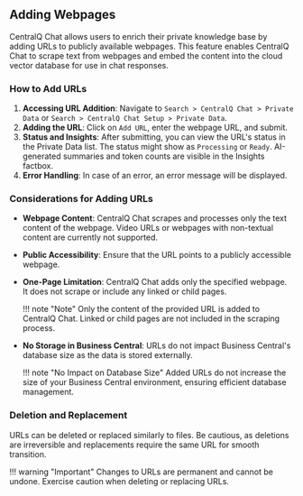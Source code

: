 ## Adding Webpages

CentralQ Chat allows users to enrich their private knowledge base by adding URLs to publicly available webpages. This feature enables CentralQ Chat to scrape text from webpages and embed the content into the cloud vector database for use in chat responses.

### How to Add URLs

1. **Accessing URL Addition**: Navigate to `Search > CentralQ Chat > Private Data` or `Search > CentralQ Chat Setup > Private Data`.
2. **Adding the URL**: Click on `Add URL`, enter the webpage URL, and submit.
3. **Status and Insights**: After submitting, you can view the URL's status in the Private Data list. The status might show as `Processing` or `Ready`. AI-generated summaries and token counts are visible in the Insights factbox.
4. **Error Handling**: In case of an error, an error message will be displayed.

### Considerations for Adding URLs

- **Webpage Content**: CentralQ Chat scrapes and processes only the text content of the webpage. Video URLs or webpages with non-textual content are currently not supported.
- **Public Accessibility**: Ensure that the URL points to a publicly accessible webpage.
- **One-Page Limitation**: CentralQ Chat adds only the specified webpage. It does not scrape or include any linked or child pages.

    !!! note "Note"
        Only the content of the provided URL is added to CentralQ Chat. Linked or child pages are not included in the scraping process.

- **No Storage in Business Central**: URLs do not impact Business Central's database size as the data is stored externally.

    !!! note "No Impact on Database Size"
        Added URLs do not increase the size of your Business Central environment, ensuring efficient database management.


### Deletion and Replacement

URLs can be deleted or replaced similarly to files. Be cautious, as deletions are irreversible and replacements require the same URL for smooth transition.

!!! warning "Important"
    Changes to URLs are permanent and cannot be undone. Exercise caution when deleting or replacing URLs.